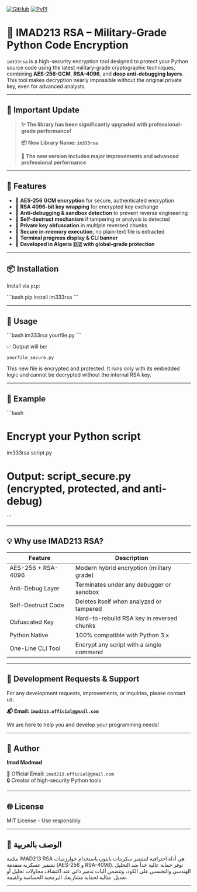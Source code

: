 [![GitHub](https://img.shields.io/badge/GitHub-imad213rsaa-000?logo=github)](https://github.com/imadoo27/im333rsa)
[![PyPI](https://img.shields.io/pypi/v/im333rsa?color=blue&logo=pypi)](https://pypi.org/project/im333rsa/)

# 🔐 IMAD213 RSA – Military-Grade Python Code Encryption

`im333rsa` is a high-security encryption tool designed to protect your Python source code using the latest military-grade cryptographic techniques, combining **AES-256-GCM**, **RSA-4096**, and **deep anti-debugging layers**. This tool makes decryption nearly impossible without the original private key, even for advanced analysts.

---

## 🎉 Important Update

> **✨ The library has been significantly upgraded with professional-grade performance!**
> 
> **📦 New Library Name: `im333rsa`**
> 
> **🚀 The new version includes major improvements and advanced professional performance**

---

## 🚀 Features

- 🔐 **AES-256 GCM encryption** for secure, authenticated encryption
- 🔐 **RSA 4096-bit key wrapping** for encrypted key exchange
- 🔐 **Anti-debugging & sandbox detection** to prevent reverse engineering
- 🔐 **Self-destruct mechanism** if tampering or analysis is detected
- 🔐 **Private key obfuscation** in multiple reversed chunks
- 🔐 **Secure in-memory execution**, no plain-text file is extracted
- 🔐 **Terminal progress display & CLI banner**
- 🔐 **Developed in Algeria 🇩🇿 with global-grade protection**

---

## 📦 Installation

Install via `pip`:

\`\`\`bash
pip install im333rsa
\`\`\`

---

## 🔧 Usage

\`\`\`bash
im333rsa yourfile.py
\`\`\`

✅ Output will be:
```
yourfile_secure.py
```

This new file is encrypted and protected. It runs only with its embedded logic and cannot be decrypted without the internal RSA key.

---

## 📄 Example

\`\`\`bash
# Encrypt your Python script
im333rsa script.py

# Output: script_secure.py (encrypted, protected, and anti-debug)
\`\`\`

---

## 💡 Why use IMAD213 RSA?

| Feature                 | Description                                      |
|------------------------|--------------------------------------------------|
| AES-256 + RSA-4096     | Modern hybrid encryption (military grade)        |
| Anti-Debug Layer       | Terminates under any debugger or sandbox         |
| Self-Destruct Code     | Deletes itself when analyzed or tampered         |
| Obfuscated Key         | Hard-to-rebuild RSA key in reversed chunks       |
| Python Native          | 100% compatible with Python 3.x                  |
| One-Line CLI Tool      | Encrypt any script with a single command         |

---

## 📧 Development Requests & Support

For any development requests, improvements, or inquiries, please contact us:

**📬 Email: `imad213.official@gmail.com`**

We are here to help you and develop your programming needs!

---

## 👤 Author

**Imad Madmad**   

📧 Official Email: `imad213.official@gmail.com`  
🔒 Creator of high-security Python tools  

---

## 🌐 License

MIT License – Use responsibly.

---

## 📝 الوصف بالعربية

مكتبة IMAD213 RSA هي أداة احترافية لتشفير سكربتات بايثون باستخدام خوارزميات تشفير عسكرية متقدمة (AES-256 و RSA-4096). توفر حماية عالية جداً ضد التحليل الهندسي والتجسس على الكود، وتتضمن آليات تدمير ذاتي عند اكتشاف محاولات تحليل أو تعديل. مثالية لحماية مشاريعك البرمجية الحساسة والقيمة.

---
